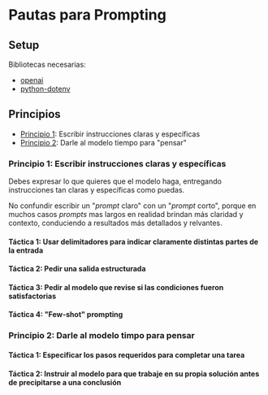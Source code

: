 # Pautas para Prompting

## Setup

Bibliotecas necesarias:
- [openai](https://pypi.org/project/openai/)
- [python-dotenv](https://pypi.org/project/python-dotenv/)


## Principios

- [Principio 1](#principio-1-escribir-instrucciones-claras-y-específicas): Escribir instrucciones claras y específicas
- [Principio 2](#principio-2-darle-al-modelo-timpo-para-pensar): Darle al modelo tiempo para "pensar"

### Principio 1: Escribir instrucciones claras y específicas

Debes expresar lo que quieres que el modelo haga, entregando instrucciones tan claras y específicas como puedas. 

No confundir escribir un "_prompt_ claro" con un "_prompt_ corto", porque en muchos casos _prompts_ mas largos en realidad brindan más claridad y contexto, conduciendo a resultados más detallados y relvantes.

#### Táctica 1: Usar delimitadores para indicar claramente distintas partes de la entrada

#### Táctica 2: Pedir una salida estructurada

#### Táctica 3: Pedir al modelo que revise si las condiciones fueron satisfactorias

#### Táctica 4: "Few-shot" prompting

### Principio 2: Darle al modelo timpo para pensar

#### Táctica 1: Especificar los pasos requeridos para completar una tarea

#### Táctica 2: Instruir al modelo para que trabaje en su propia solución antes de precipitarse a una conclusión
